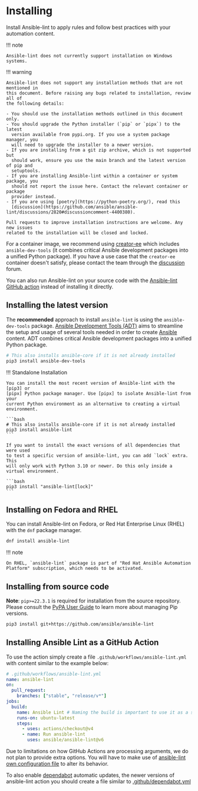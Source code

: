 # Installing

Install Ansible-lint to apply rules and follow best practices with your
automation content.

!!! note

    Ansible-lint does not currently support installation on Windows systems.

!!! warning

    Ansible-lint does not support any installation methods that are not mentioned in
    this document. Before raising any bugs related to installation, review all of
    the following details:

    - You should use the installation methods outlined in this document only.
    - You should upgrade the Python installer (`pip` or `pipx`) to the latest
      version available from pypi.org. If you use a system package manager, you
      will need to upgrade the installer to a newer version.
    - If you are installing from a git zip archive, which is not supported but
      should work, ensure you use the main branch and the latest version of pip and
      setuptools.
    - If you are installing Ansible-lint within a container or system package, you
      should not report the issue here. Contact the relevant container or package
      provider instead.
    - If you are using [poetry](https://python-poetry.org/), read this
      [discussion](https://github.com/ansible/ansible-lint/discussions/2820#discussioncomment-4400380).

    Pull requests to improve installation instructions are welcome. Any new issues
    related to the installation will be closed and locked.

For a container image, we recommend using
[creator-ee](https://github.com/ansible/creator-ee/) which includes
`ansible-dev-tools` (it combines critical Ansible development packages into a
unified Python package). If you have a use case that the `creator-ee` container
doesn't satisfy, please contact the team through the
[discussion](https://github.com/ansible/ansible-lint/discussions) forum.

You can also run Ansible-lint on your source code with the
[Ansible-lint GitHub action](https://github.com/marketplace/actions/run-ansible-lint)
instead of installing it directly.

## Installing the latest version

The **recommended** approach to install `ansible-lint` is using the
`ansible-dev-tools` package.
[Ansible Development Tools (ADT)](https://ansible.readthedocs.io/projects/dev-tools/)
aims to streamline the setup and usage of several tools needed in order to
create [Ansible](https://www.ansible.com) content. ADT combines critical Ansible
development packages into a unified Python package.

```bash
# This also installs ansible-core if it is not already installed
pip3 install ansible-dev-tools
```

!!! Standalone Installation

    You can install the most recent version of Ansible-lint with the [pip3] or
    [pipx] Python package manager. Use [pipx] to isolate Ansible-lint from your
    current Python environment as an alternative to creating a virtual environment.

    ```bash
    # This also installs ansible-core if it is not already installed
    pip3 install ansible-lint
    ```

    If you want to install the exact versions of all dependencies that were used
    to test a specific version of ansible-lint, you can add `lock` extra. This
    will only work with Python 3.10 or newer. Do this only inside a
    virtual environment.

    ```bash
    pip3 install "ansible-lint[lock]"
    ```

## Installing on Fedora and RHEL

You can install Ansible-lint on Fedora, or Red Hat Enterprise Linux (RHEL) with
the `dnf` package manager.

```bash
dnf install ansible-lint
```

!!! note

    On RHEL, `ansible-lint` package is part of "Red Hat Ansible Automation
    Platform" subscription, which needs to be activated.

## Installing from source code

**Note**: `pip>=22.3.1` is required for installation from the source repository.
Please consult the [PyPA User Guide] to learn more about managing Pip versions.

```bash
pip3 install git+https://github.com/ansible/ansible-lint
```

[installing_from_source]: https://pypi.org/project/pip/
[pip3]: https://pypi.org/project/pip/
[pipx]: https://pypa.github.io/pipx/
[pypa user guide]:
  https://packaging.python.org/en/latest/tutorials/installing-packages/#ensure-pip-setuptools-and-wheel-are-up-to-date

## Installing Ansible Lint as a GitHub Action

To use the action simply create a file `.github/workflows/ansible-lint.yml` with
content similar to the example below:

```yaml
# .github/workflows/ansible-lint.yml
name: ansible-lint
on:
  pull_request:
    branches: ["stable", "release/v*"]
jobs:
  build:
    name: Ansible Lint # Naming the build is important to use it as a status check
    runs-on: ubuntu-latest
    steps:
      - uses: actions/checkout@v4
      - name: Run ansible-lint
        uses: ansible/ansible-lint@v6
```

Due to limitations on how GitHub Actions are processing arguments, we do not
plan to provide extra options. You will have to make use of
[ansible-lint own configuration file](https://ansible.readthedocs.io/projects/lint/configuring/)
to alter its behavior.

To also enable [dependabot][dependabot] automatic updates, the newer versions of
ansible-lint action you should create a file similar to
[.github/dependabot.yml][.github/dependabot.yml]

[dependabot]: https://docs.github.com/en/code-security/dependabot
[.github/dependabot.yml]:
  https://github.com/ansible/ansible-lint/blob/main/.github/dependabot.yml#L13-L19
